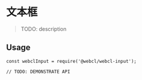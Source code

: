 # 文本框

> TODO: description

## Usage

```
const webclInput = require('@webcl/webcl-input');

// TODO: DEMONSTRATE API
```

